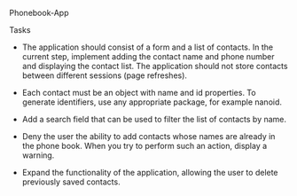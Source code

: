 Phonebook-App

Tasks

- The application should consist of a form and a list of contacts. In the
  current step, implement adding the contact name and phone number and
  displaying the contact list. The application should not store contacts between
  different sessions (page refreshes).

- Each contact must be an object with name and id properties. To generate
  identifiers, use any appropriate package, for example nanoid.

- Add a search field that can be used to filter the list of contacts by name.

- Deny the user the ability to add contacts whose names are already in the phone
  book. When you try to perform such an action, display a warning.

- Expand the functionality of the application, allowing the user to delete
  previously saved contacts.
